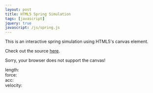 ```yaml
---
layout: post
title: HTML5 Spring Simulation
tags: [javascript]
jquery: true
javascript: /js/spring.js
---
```


This is an interactive spring simulation using HTML5's canvas element.

Check out the source [here](https://github.com/hendrixjoseph/hendrixjoseph.github.io/blob/master/js/spring.js).

<canvas id="canvas" width=500 height=500>Sorry, your browser does not support the canvas!</canvas>
<div class="measure">length: <span id="length"></span></div>
<div class="measure">force: <span id="force"></span></div>
<div class="measure">acc: <span id="acc"></span></div>
<div class="measure">velocity: <span id="velocity"></span></div>

